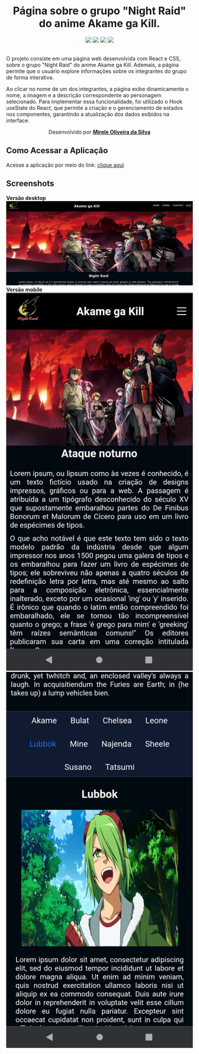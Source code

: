 <div align="center">
  <h1>Página sobre o grupo "Night Raid" do anime Akame ga Kill. </h1>
    <img src="http://img.shields.io/static/v1?label=JavaScript&message=ESC6&color=red&style=for-the-badge&logo=JavaScript"/>
    <img src="http://img.shields.io/static/v1?label=CSS3&message=3&color=red&style=for-the-badge&logo=CSS3"/>
    <img src="http://img.shields.io/static/v1?label=HTML5&message=5&color=red&style=for-the-badge&logo=HTML5"/>
    <img src="http://img.shields.io/static/v1?label=LICENSE-MIT&message=License&color=red&style=for-the-badge&logo=LICENSE-MIT"/> 
    <br>
    <br>
   </div>
   
<p> O projeto consiste em uma página web desenvolvida com React e CSS, sobre o grupo "Night Raid" do anime Akame ga Kill. Ademais, a página permite que o usuário explore informações sobre os integrantes do grupo de forma interativa.
</p>

<p>
Ao clicar no nome de um dos integrantes, a página exibe dinamicamente o nome, a imagem e a descrição correspondente ao personagem selecionado. Para implementar essa funcionalidade, foi utilizado o Hook useState do React, que permite a criação e o gerenciamento de estados nos componentes, garantindo a atualização dos dados exibidos na interface.</p>

  <p align="center">Desenvolvido por <a target="_blank" rel="external" href="https://github.com/MegMinnie/"><strong>Mirele Oliveira da Silva</strong></a><p>
 </p></p>


<div align="left">
  
  ## Como Acessar a Aplicação
<p>Acesse a aplicação por meio do link: <a href="https://megminnie.github.io/Home-Akame-ga-Kill/
"_blank">clique aqui</a></p>

## Screenshots
**Versão desktop**
![tela 1 ](fotos/tela1.png)
<br>
**Versão mobile**
![tela 2 ](fotos/tela2.png)
![tela 3 ](fotos/tela3.png)

</div>

